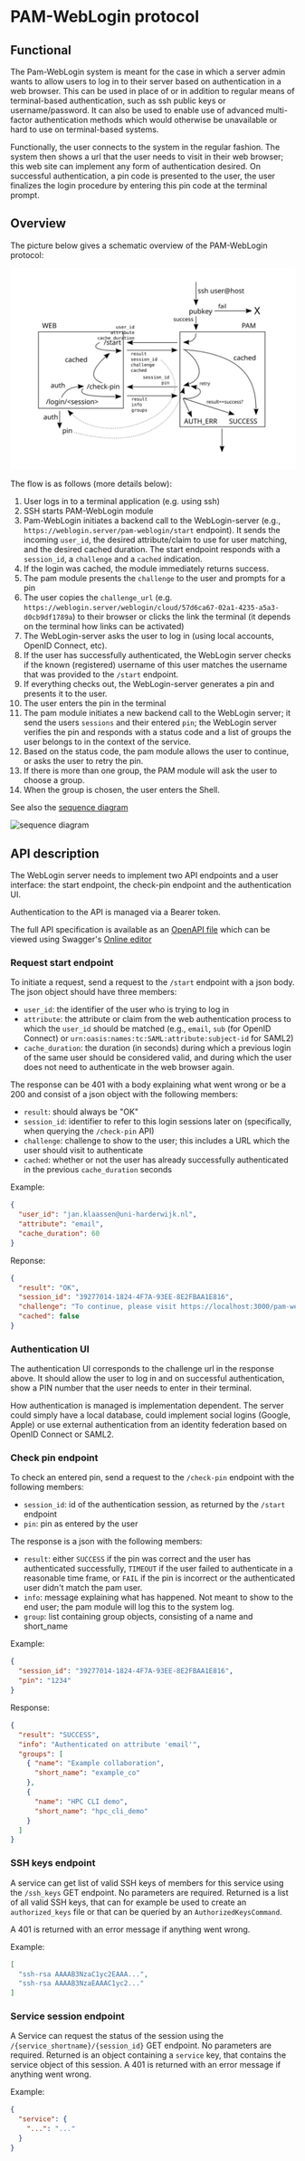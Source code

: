 # PAM-WebLogin protocol

## Functional

The Pam-WebLogin system is meant for the case in which a server admin wants to allow users to log in to their server based on authentication in a web browser.  This can be used in place of or in addition to regular means of terminal-based authentication, such as ssh public keys or username/password.  It can also be used to enable use of advanced multi-factor authentication methods which would otherwise be unavailable or hard to use on terminal-based systems.

Functionally, the user connects to the system in the regular fashion.  The system then shows a url that the user needs to visit in their web browser; this web site can implement any form of authentication desired.  On successful authentication, a pin code is presented to the user, the user finalizes the login procedure by entering this pin code at the terminal prompt.

## Overview
The picture below gives a schematic overview of the PAM-WebLogin protocol:

![Flow overview](flow.svg "Technical design")

The flow is as follows (more details below):
1. User logs in to a terminal application (e.g. using ssh)
1. SSH starts PAM-WebLogin module
1. Pam-WebLogin initiates a backend call to the WebLogin-server (e.g., `https://weblogin.server/pam-weblogin/start` endpoint).  It sends the incoming `user_id`, the desired attribute/claim to use for user matching, and the desired cached duration. The start endpoint responds with a `session_id`, a `challenge` and a `cached` indication.
1. If the login was cached, the module immediately returns success.
1. The pam module presents the `challenge` to the user and prompts for a pin
1. The user copies the `challenge_url` (e.g. `https://weblogin.server/weblogin/cloud/57d6ca67-02a1-4235-a5a3-d0cb9df1789a`) to their browser or clicks the link the terminal (it depends on the terminal how links can be activated)
1. The WebLogin-server asks the user to log in (using local accounts, OpenID Connect, etc).
1. If the user has successfully authenticated, the WebLogin server checks if the known (registered) username of this user matches the username that was provided to the `/start` endpoint.
1. If everything checks out, the WebLogin-server generates a pin and presents it to the user.
1. The user enters the pin in the terminal
1. The pam module initiates a new backend call to the WebLogin server; it send the users `sessions` and their entered `pin`; the WebLogin server verifies the pin and responds with a status code and a list of groups the user belongs to in the context of the service.
1. Based on the status code, the pam module allows the user to continue, or asks the user to retry the pin.
1. If there is more than one group, the PAM module will ask the user to choose a group.
1. When the group is chosen, the user enters the Shell.

See also the [sequence diagram](pam-weblogin.plantuml)

![sequence diagram](https://www.plantuml.com/plantuml/proxy?src=https://github.com/SURFscz/pam-weblogin/raw/main/doc/pam-weblogin.plantuml?v=1)

## API description
The WebLogin server needs to implement two API endpoints and a user interface: the start endpoint, the check-pin endpoint and the authentication UI.

Authentication to the API is managed via a Bearer token.

The full API specification is available as an [OpenAPI file](weblogin-api.yml) which can be viewed using Swagger's [Online editor](https://editor-next.swagger.io/)

### Request start endpoint
To initiate a request, send a request to the `/start` endpoint with a json body.  The json object should have three members:
  - `user_id`: the identifier of the user who is trying to log in
  - `attribute`: the attribute or claim from the web authentication process to which the `user_id` should be matched (e.g., `email`, `sub` (for OpenID Connect) or `urn:oasis:names:tc:SAML:attribute:subject-id` for SAML2)
  - `cache_duration`: the duration (in seconds) during which a previous login of the same user should be considered valid, and during which the user does not need to authenticate in the web browser again.

The response can be 401 with a body explaining what went wrong or be a 200 and consist of a json object with the following members:
  - `result`: should always be "OK"
  - `session_id`: identifier to refer to this login sessions later on (specifically, when querying the `/check-pin` API)
  - `challenge`: challenge to show to the user; this includes a URL which the user should visit to authenticate
  - `cached`: whether or not the user has already successfully authenticated in the previous `cache_duration` seconds

Example:
```json
{
  "user_id": "jan.klaassen@uni-harderwijk.nl",
  "attribute": "email",
  "cache_duration": 60
}
```
Reponse:
```json
{
  "result": "OK",
  "session_id": "39277014-1824-4F7A-93EE-8E2FBAA1E816",
  "challenge": "To continue, please visit https://localhost:3000/pam-websso/login/39277014-1824-4F7A-93EE-8E2FBAA1E816 and enter pin below",
  "cached": false
}
```

### Authentication UI
The authentication UI corresponds to the challenge url in the response above.
It should allow the user to log in and on successful authentication, show a PIN number that the user needs to enter in their terminal.

How authentication is managed is implementation dependent. The server could simply have a local database, could implement social logins (Google, Apple) or use external authentication from an identity federation based on OpenID Connect or SAML2.

### Check pin endpoint
To check an entered pin, send a request to the `/check-pin` endpoint with the following members:
  - `session_id`: id of the authentication session, as returned by the `/start` endpoint
  - `pin`: pin as entered by the user

The response is a json with the following members:
  - `result`: either `SUCCESS` if the pin was correct and the user has authenticated successfully, `TIMEOUT` if the user failed to authenticate in a reasonable time frame, or `FAIL` if the pin is incorrect or the authenticated user didn't match the pam user.
  - `info`: message explaining what has happened.  Not meant to show to the end user; the pam module will log this to the system log.
  - `group`: list containing group objects, consisting of a name and short_name

Example:
```json
{
  "session_id": "39277014-1824-4F7A-93EE-8E2FBAA1E816",
  "pin": "1234"
}
```

Response:
```json
{
  "result": "SUCCESS",
  "info": "Authenticated on attribute 'email'",
  "groups": [
	{ "name": "Example collaboration",
      "short_name": "example_co"
    },
    {
      "name": "HPC CLI demo",
      "short_name": "hpc_cli_demo"
    }
  ]
}
```

### SSH keys endpoint
A service can get list of valid SSH keys of members for this service using the `/ssh_keys` GET endpoint. No parameters are required.
Returned is a list of all valid SSH keys, that can for example be used to create an `authorized_keys` file or that can be queried by an `AuthorizedKeysCommand`.

A 401 is returned with an error message if anything went wrong.

Example:
```json
[
  "ssh-rsa AAAAB3NzaC1yc2EAAA...",
  "ssh-rsa AAAAB3NzaEAAAC1yc2..."
]
```

### Service session endpoint
A Service can request the status of the session using the `/{service_shortname}/{session_id}` GET endpoint. No parameters are required.
Returned is an object containing a `service` key, that contains the service object of this session.
A 401 is returned with an error message if anything went wrong.

Example:
```json
{
  "service": {
    "...": "..."
  }
}
```
